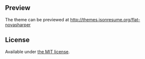 ## Preview

The theme can be previewed at http://themes.jsonresume.org/flat-novasharper

## License

Available under [the MIT license](http://mths.be/mit).
